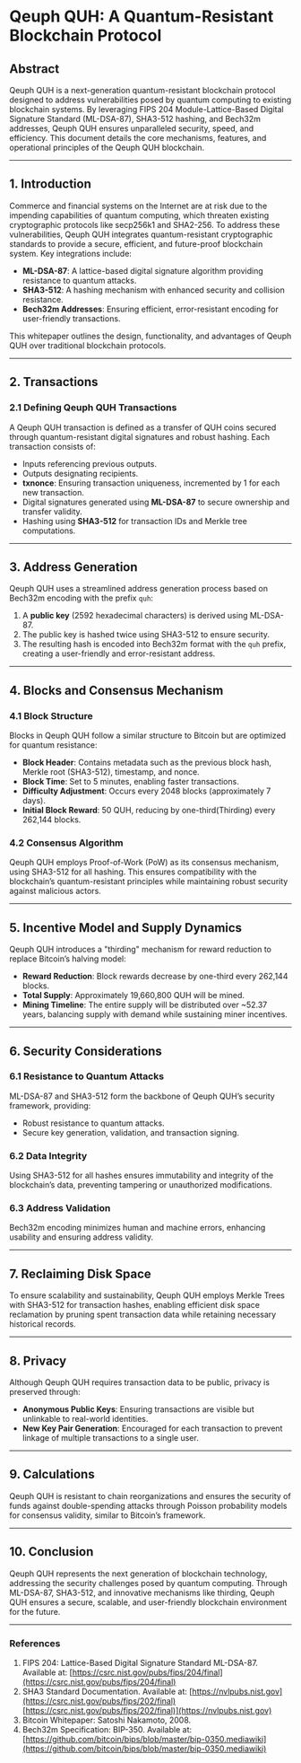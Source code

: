 # Qeuph QUH: A Quantum-Resistant Blockchain Protocol

## Abstract
Qeuph QUH is a next-generation quantum-resistant blockchain protocol designed to address vulnerabilities posed by quantum computing to existing blockchain systems. By leveraging FIPS 204 Module-Lattice-Based Digital Signature Standard (ML-DSA-87), SHA3-512 hashing, and Bech32m addresses, Qeuph QUH ensures unparalleled security, speed, and efficiency. This document details the core mechanisms, features, and operational principles of the Qeuph QUH blockchain.

---

## 1. Introduction
Commerce and financial systems on the Internet are at risk due to the impending capabilities of quantum computing, which threaten existing cryptographic protocols like secp256k1 and SHA2-256. To address these vulnerabilities, Qeuph QUH integrates quantum-resistant cryptographic standards to provide a secure, efficient, and future-proof blockchain system. Key integrations include:

- **ML-DSA-87**: A lattice-based digital signature algorithm providing resistance to quantum attacks.
- **SHA3-512**: A hashing mechanism with enhanced security and collision resistance.
- **Bech32m Addresses**: Ensuring efficient, error-resistant encoding for user-friendly transactions.

This whitepaper outlines the design, functionality, and advantages of Qeuph QUH over traditional blockchain protocols.

---

## 2. Transactions
### 2.1 Defining Qeuph QUH Transactions
A Qeuph QUH transaction is defined as a transfer of QUH coins secured through quantum-resistant digital signatures and robust hashing. Each transaction consists of:

- Inputs referencing previous outputs.
- Outputs designating recipients.
- **txnonce**: Ensuring transaction uniqueness, incremented by 1 for each new transaction.
- Digital signatures generated using **ML-DSA-87** to secure ownership and transfer validity.
- Hashing using **SHA3-512** for transaction IDs and Merkle tree computations.

---

## 3. Address Generation
Qeuph QUH uses a streamlined address generation process based on Bech32m encoding with the prefix `quh`:

1. A **public key** (2592 hexadecimal characters) is derived using ML-DSA-87.
2. The public key is hashed twice using SHA3-512 to ensure security.
3. The resulting hash is encoded into Bech32m format with the `quh` prefix, creating a user-friendly and error-resistant address.

---

## 4. Blocks and Consensus Mechanism
### 4.1 Block Structure
Blocks in Qeuph QUH follow a similar structure to Bitcoin but are optimized for quantum resistance:

- **Block Header**: Contains metadata such as the previous block hash, Merkle root (SHA3-512), timestamp, and nonce.
- **Block Time**: Set to 5 minutes, enabling faster transactions.
- **Difficulty Adjustment**: Occurs every 2048 blocks (approximately 7 days).
- **Initial Block Reward**: 50 QUH, reducing by one-third(Thirding) every 262,144 blocks.

### 4.2 Consensus Algorithm
Qeuph QUH employs Proof-of-Work (PoW) as its consensus mechanism, using SHA3-512 for all hashing. This ensures compatibility with the blockchain’s quantum-resistant principles while maintaining robust security against malicious actors.

---

## 5. Incentive Model and Supply Dynamics
Qeuph QUH introduces a "thirding" mechanism for reward reduction to replace Bitcoin’s halving model:

- **Reward Reduction**: Block rewards decrease by one-third every 262,144 blocks.
- **Total Supply**: Approximately 19,660,800 QUH will be mined.
- **Mining Timeline**: The entire supply will be distributed over ~52.37 years, balancing supply with demand while sustaining miner incentives.

---

## 6. Security Considerations
### 6.1 Resistance to Quantum Attacks
ML-DSA-87 and SHA3-512 form the backbone of Qeuph QUH’s security framework, providing:

- Robust resistance to quantum attacks.
- Secure key generation, validation, and transaction signing.

### 6.2 Data Integrity
Using SHA3-512 for all hashes ensures immutability and integrity of the blockchain’s data, preventing tampering or unauthorized modifications.

### 6.3 Address Validation
Bech32m encoding minimizes human and machine errors, enhancing usability and ensuring address validity.

---

## 7. Reclaiming Disk Space
To ensure scalability and sustainability, Qeuph QUH employs Merkle Trees with SHA3-512 for transaction hashes, enabling efficient disk space reclamation by pruning spent transaction data while retaining necessary historical records.

---

## 8. Privacy
Although Qeuph QUH requires transaction data to be public, privacy is preserved through:

- **Anonymous Public Keys**: Ensuring transactions are visible but unlinkable to real-world identities.
- **New Key Pair Generation**: Encouraged for each transaction to prevent linkage of multiple transactions to a single user.

---

## 9. Calculations
Qeuph QUH is resistant to chain reorganizations and ensures the security of funds against double-spending attacks through Poisson probability models for consensus validity, similar to Bitcoin’s framework.

---

## 10. Conclusion
Qeuph QUH represents the next generation of blockchain technology, addressing the security challenges posed by quantum computing. Through ML-DSA-87, SHA3-512, and innovative mechanisms like thirding, Qeuph QUH ensures a secure, scalable, and user-friendly blockchain environment for the future.

---

### References
1. FIPS 204: Lattice-Based Digital Signature Standard ML-DSA-87. Available at: [https://csrc.nist.gov/pubs/fips/204/final](https://csrc.nist.gov/pubs/fips/204/final)
2. SHA3 Standard Documentation. Available at: [https://nvlpubs.nist.gov](https://csrc.nist.gov/pubs/fips/202/final)[https://csrc.nist.gov/pubs/fips/202/final)](https://nvlpubs.nist.gov)
3. Bitcoin Whitepaper: Satoshi Nakamoto, 2008.
4. Bech32m Specification: BIP-350. Available at: [https://github.com/bitcoin/bips/blob/master/bip-0350.mediawiki](https://github.com/bitcoin/bips/blob/master/bip-0350.mediawiki)


